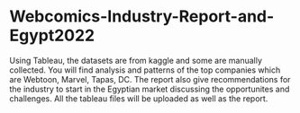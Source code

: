 # Webcomics-Industry-Report-and-Egypt2022
Using Tableau, the datasets are from kaggle and some are manually collected. You will find analysis and patterns of the top companies which are Webtoon, Marvel, Tapas, DC. The report also give recommendations for the industry to start in the Egyptian market discussing the opportunites and challenges. All the tableau files will be uploaded as well as the report.
